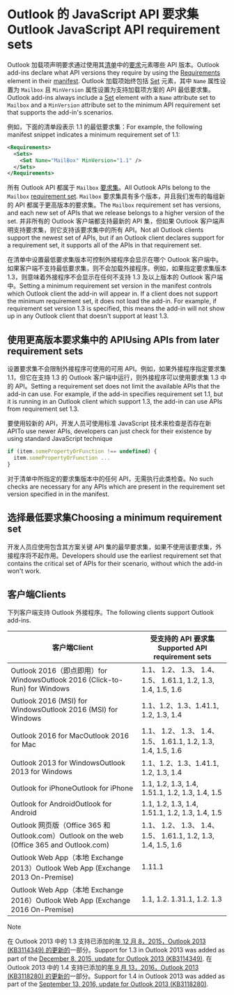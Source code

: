 # <a name="outlook-javascript-api-requirement-sets"></a><span data-ttu-id="1e143-101">Outlook 的 JavaScript API 要求集</span><span class="sxs-lookup"><span data-stu-id="1e143-101">Outlook JavaScript API requirement sets</span></span>

<span data-ttu-id="1e143-102">Outlook 加载项声明要求通过使用其[清单](https://docs.microsoft.com/office/dev/add-ins/develop/add-in-manifests)中的[要求](/javascript/office/manifest/requirements)元素哪些 API 版本。</span><span class="sxs-lookup"><span data-stu-id="1e143-102">Outlook add-ins declare what API versions they require by using the [Requirements](/javascript/office/manifest/requirements) element in their [manifest](https://docs.microsoft.com/office/dev/add-ins/develop/add-in-manifests).</span></span> <span data-ttu-id="1e143-103">Outlook 加载项始终包括 [Set](/javascript/office/manifest/set) 元素，其中 `Name` 属性设置为 `Mailbox` 且 `MinVersion` 属性设置为支持加载项方案的 API 最低要求集。</span><span class="sxs-lookup"><span data-stu-id="1e143-103">Outlook add-ins always include a [Set](/javascript/office/manifest/set) element with a `Name` attribute set to `Mailbox` and a `MinVersion` attribute set to the minimum API requirement set that supports the add-in's scenarios.</span></span>

<span data-ttu-id="1e143-104">例如，下面的清单段表示 1.1 的最低要求集：</span><span class="sxs-lookup"><span data-stu-id="1e143-104">For example, the following manifest snippet indicates a minimum requirement set of 1.1:</span></span>

```xml
<Requirements>
  <Sets>
    <Set Name="MailBox" MinVersion="1.1" />
  </Sets>
</Requirements>
```

<span data-ttu-id="1e143-105">所有 Outlook API 都属于 `Mailbox` [要求集](https://docs.microsoft.com/office/dev/add-ins/develop/specify-office-hosts-and-api-requirements)。</span><span class="sxs-lookup"><span data-stu-id="1e143-105">All Outlook APIs belong to the `Mailbox` [requirement set](https://docs.microsoft.com/office/dev/add-ins/develop/specify-office-hosts-and-api-requirements).</span></span> <span data-ttu-id="1e143-106">`Mailbox` 要求集具有多个版本，并且我们发布的每组新的 API 都属于更高版本的要求集。</span><span class="sxs-lookup"><span data-stu-id="1e143-106">The `Mailbox` requirement set has versions, and each new set of APIs that we release belongs to a higher version of the set.</span></span> <span data-ttu-id="1e143-107">并非所有的 Outlook 客户端都支持最新的 API 集，但如果 Outlook 客户端声明支持要求集，则它支持该要求集中的所有 API。</span><span class="sxs-lookup"><span data-stu-id="1e143-107">Not all Outlook clients support the newest set of APIs, but if an Outlook client declares support for a requirement set, it supports all of the APIs in that requirement set.</span></span>

<span data-ttu-id="1e143-p103">在清单中设置最低要求集版本可控制外接程序会显示在哪个 Outlook 客户端中。如果客户端不支持最低要求集，则不会加载外接程序。例如，如果指定要求集版本 1.3，则意味着外接程序不会显示在任何不支持 1.3 及以上版本的 Outlook 客户端中。</span><span class="sxs-lookup"><span data-stu-id="1e143-p103">Setting a minimum requirement set version in the manifest controls which Outlook client the add-in will appear in. If a client does not support the minimum requirement set, it does not load the add-in. For example, if requirement set version 1.3 is specified, this means the add-in will not show up in any Outlook client that doesn't support at least 1.3.</span></span>

## <a name="using-apis-from-later-requirement-sets"></a><span data-ttu-id="1e143-111">使用更高版本要求集中的 API</span><span class="sxs-lookup"><span data-stu-id="1e143-111">Using APIs from later requirement sets</span></span>

<span data-ttu-id="1e143-p104">设置要求集不会限制外接程序可使用的可用 API。例如，如果外接程序指定要求集 1.1，但它在支持 1.3 的 Outlook 客户端中运行，则外接程序可以使用要求集 1.3 中的 API。</span><span class="sxs-lookup"><span data-stu-id="1e143-p104">Setting a requirement set does not limit the available APIs that the add-in can use. For example, if the add-in specifies requirement set 1.1, but it is running in an Outlook client which support 1.3, the add-in can use APIs from requirement set 1.3\.</span></span>

<span data-ttu-id="1e143-114">要使用较新的 API，开发人员可使用标准 JavaScript 技术来检查是否存在新 API</span><span class="sxs-lookup"><span data-stu-id="1e143-114">To use newer APIs, developers can just check for their existence by using standard JavaScript technique</span></span>

```js
if (item.somePropertyOrFunction !== undefined) {
  item.somePropertyOrFunction ...
}
```

<span data-ttu-id="1e143-115">对于清单中所指定的要求集版本中的任何 API，无需执行此类检查。</span><span class="sxs-lookup"><span data-stu-id="1e143-115">No such checks are necessary for any APIs which are present in the requirement set version specified in in the manifest.</span></span>

## <a name="choosing-a-minimum-requirement-set"></a><span data-ttu-id="1e143-116">选择最低要求集</span><span class="sxs-lookup"><span data-stu-id="1e143-116">Choosing a minimum requirement set</span></span>

<span data-ttu-id="1e143-117">开发人员应使用包含其方案关键 API 集的最早要求集，如果不使用该要求集，外接程序将不起作用。</span><span class="sxs-lookup"><span data-stu-id="1e143-117">Developers should use the earliest requirement set that contains the critical set of APIs for their scenario, without which the add-in won't work.</span></span>

## <a name="clients"></a><span data-ttu-id="1e143-118">客户端</span><span class="sxs-lookup"><span data-stu-id="1e143-118">Clients</span></span>

<span data-ttu-id="1e143-119">下列客户端支持 Outlook 外接程序。</span><span class="sxs-lookup"><span data-stu-id="1e143-119">The following clients support Outlook add-ins.</span></span>

| <span data-ttu-id="1e143-120">客户端</span><span class="sxs-lookup"><span data-stu-id="1e143-120">Client</span></span> | <span data-ttu-id="1e143-121">受支持的 API 要求集</span><span class="sxs-lookup"><span data-stu-id="1e143-121">Supported API requirement sets</span></span> |
| --- | --- |
| <span data-ttu-id="1e143-122">Outlook 2016（即点即用）for Windows</span><span class="sxs-lookup"><span data-stu-id="1e143-122">Outlook 2016 (Click-to-Run) for Windows</span></span> | <span data-ttu-id="1e143-123">1.1、 1.2、 1.3、 1.4、 1.5、 1.6</span><span class="sxs-lookup"><span data-stu-id="1e143-123">1.1, 1.2, 1.3, 1.4, 1.5, 1.6</span></span> |
| <span data-ttu-id="1e143-124">Outlook 2016 (MSI) for Windows</span><span class="sxs-lookup"><span data-stu-id="1e143-124">Outlook 2016 (MSI) for Windows</span></span> | <span data-ttu-id="1e143-125">1.1、1.2、1.3、1.4</span><span class="sxs-lookup"><span data-stu-id="1e143-125">1.1, 1.2, 1.3, 1.4</span></span> |
| <span data-ttu-id="1e143-126">Outlook 2016 for Mac</span><span class="sxs-lookup"><span data-stu-id="1e143-126">Outlook 2016 for Mac</span></span> | <span data-ttu-id="1e143-127">1.1、 1.2、 1.3、 1.4、 1.5、 1.6</span><span class="sxs-lookup"><span data-stu-id="1e143-127">1.1, 1.2, 1.3, 1.4, 1.5, 1.6</span></span> |
| <span data-ttu-id="1e143-128">Outlook 2013 for Windows</span><span class="sxs-lookup"><span data-stu-id="1e143-128">Outlook 2013 for Windows</span></span> | <span data-ttu-id="1e143-129">1.1、1.2、1.3、1.4</span><span class="sxs-lookup"><span data-stu-id="1e143-129">1.1, 1.2, 1.3, 1.4</span></span> |
| <span data-ttu-id="1e143-130">Outlook for iPhone</span><span class="sxs-lookup"><span data-stu-id="1e143-130">Outlook for iPhone</span></span> | <span data-ttu-id="1e143-131">1.1, 1.2, 1.3, 1.4, 1.5</span><span class="sxs-lookup"><span data-stu-id="1e143-131">1.1, 1.2, 1.3, 1.4, 1.5</span></span> |
| <span data-ttu-id="1e143-132">Outlook for Android</span><span class="sxs-lookup"><span data-stu-id="1e143-132">Outlook for Android</span></span> | <span data-ttu-id="1e143-133">1.1, 1.2, 1.3, 1.4, 1.5</span><span class="sxs-lookup"><span data-stu-id="1e143-133">1.1, 1.2, 1.3, 1.4, 1.5</span></span> |
| <span data-ttu-id="1e143-134">Outlook 网页版（Office 365 和 Outlook.com）</span><span class="sxs-lookup"><span data-stu-id="1e143-134">Outlook on the web (Office 365 and Outlook.com)</span></span> | <span data-ttu-id="1e143-135">1.1、 1.2、 1.3、 1.4、 1.5、 1.6</span><span class="sxs-lookup"><span data-stu-id="1e143-135">1.1, 1.2, 1.3, 1.4, 1.5, 1.6</span></span> |
| <span data-ttu-id="1e143-136">Outlook Web App（本地 Exchange 2013）</span><span class="sxs-lookup"><span data-stu-id="1e143-136">Outlook Web App (Exchange 2013 On-Premise)</span></span> | <span data-ttu-id="1e143-137">1.1</span><span class="sxs-lookup"><span data-stu-id="1e143-137">1.1</span></span> |
| <span data-ttu-id="1e143-138">Outlook Web App（本地 Exchange 2016）</span><span class="sxs-lookup"><span data-stu-id="1e143-138">Outlook Web App (Exchange 2016 On-Premise)</span></span> | <span data-ttu-id="1e143-p105">1.1, 1.2. 1.3</span><span class="sxs-lookup"><span data-stu-id="1e143-p105">1.1, 1.2. 1.3</span></span> |

> [!NOTE] 
> <span data-ttu-id="1e143-141">在 Outlook 2013 中的 1.3 支持已添加的[年 12 月 8，2015，Outlook 2013 (KB3114349) 的更新的](https://support.microsoft.com/kb/3114349)一部分。</span><span class="sxs-lookup"><span data-stu-id="1e143-141">Support for 1.3 in Outlook 2013 was added as part of the [December 8, 2015, update for Outlook 2013 (KB3114349)](https://support.microsoft.com/kb/3114349).</span></span> <span data-ttu-id="1e143-142">在 Outlook 2013 中的 1.4 支持已添加的[年 9 月 13，2016，Outlook 2013 (KB3118280) 的更新的](https://support.microsoft.com/help/3118280)一部分。</span><span class="sxs-lookup"><span data-stu-id="1e143-142">Support for 1.4 in Outlook 2013 was added as part of the [September 13, 2016, update for Outlook 2013 (KB3118280)](https://support.microsoft.com/help/3118280).</span></span>
